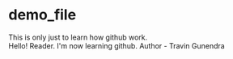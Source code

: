 # demo_file
This is only just to learn how github work.
<br>
Hello! Reader. I'm now learning github.
Author - Travin Gunendra